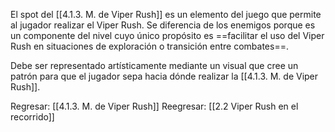 
El spot del [[4.1.3. M. de Viper Rush]] es un elemento del juego que permite al jugador realizar el Viper Rush. Se diferencia de los enemigos porque es un componente del nivel cuyo único propósito es ==facilitar el uso del Viper Rush en situaciones de exploración o transición entre combates==.

Debe ser representado artísticamente mediante un visual que cree un patrón para que el jugador sepa hacia dónde realizar la [[4.1.3. M. de Viper Rush]].


Regresar: [[4.1.3. M. de Viper Rush]]
Reegresar: [[2.2 Viper Rush en el recorrido]]
